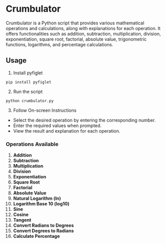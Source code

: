 # Crumbulator
Crumbulator is a Python script that provides various mathematical operations and calculations, along with explanations for each operation. It offers functionalities such as addition, subtraction, multiplication, division, exponentiation, square root, factorial, absolute value, trigonometric functions, logarithms, and percentage calculations.

## Usage
1. Install pyfiglet
```
pip install pyfiglet
```
2. Run the script
```
python crumbulator.py
```
3. Follow On-screen Instructions
 - Select the desired operation by entering the corresponding number.
 - Enter the required values when prompted.
 - View the result and explanation for each operation.

### Operations Available

1. **Addition**
2. **Subtraction**
3. **Multiplication**
4. **Division**
5. **Exponentiation**
6. **Square Root**
7. **Factorial**
8. **Absolute Value**
9. **Natural Logarithm (ln)**
10. **Logarithm Base 10 (log10)**
11. **Sine**
12. **Cosine**
13. **Tangent**
14. **Convert Radians to Degrees**
15. **Convert Degrees to Radians**
16. **Calculate Percentage**
